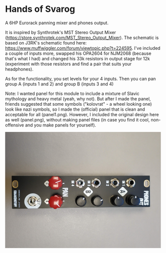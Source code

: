 # Hands of Svarog
 A 6HP Eurorack panning mixer and phones output. 
 
 It is inspired by Synthrotek's MST Stereo Output Mixer (https://store.synthrotek.com/MST_Stereo_Output_Mixer). The schematic is based on J3RK's schematic found here: https://www.muffwiggler.com/forum/viewtopic.php?t=224595. I've included a couple of inputs more, swapped his OPA2604 for NJM2068 (because that's what I had) and changed his 33k resistors in output stage for 12k (experiment with those resistors and find a pair that suits your headphones).
 
 As for the functionality, you set levels for your 4 inputs. Then you can pan group A (inputs 1 and 2) and group B (inputs 3 and 4)
 
Note: I wanted panel for this module to include a mixture of Slavic mythology and heavy metal (yeah, why not). But after I made the panel, friends suggested that some symbols ("kolovrat" - a wheel looking one) look like nazi symbols, so I made the (official) panel that is clean and acceptable for all (panel1.png). However, I included the original design here as well (panel.png), without making panel files (in case you find it cool, non-offensive and you make panels for yourself).

![Finished module](https://github.com/kraakenstuff/Hands-of-Svarog/blob/master/Artwork/Hands%20of%20Svarog.jpg?raw=true "Finished module")
